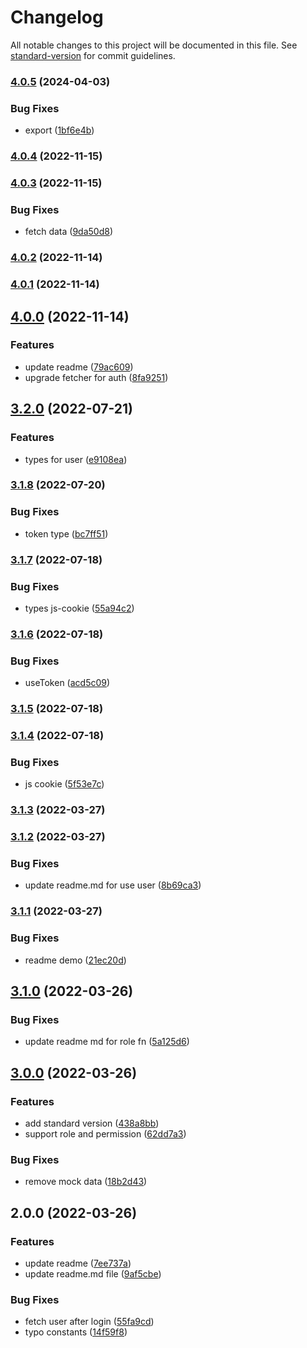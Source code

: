 # Changelog

All notable changes to this project will be documented in this file. See [standard-version](https://github.com/conventional-changelog/standard-version) for commit guidelines.

### [4.0.5](https://github.com/vuthanhbayit/vue3-auth/compare/v4.0.4...v4.0.5) (2024-04-03)


### Bug Fixes

* export ([1bf6e4b](https://github.com/vuthanhbayit/vue3-auth/commit/1bf6e4b8069a3e803feea0d16247a160d7cdb565))

### [4.0.4](https://github.com/vuthanhbayit/vue3-auth/compare/v4.0.3...v4.0.4) (2022-11-15)

### [4.0.3](https://github.com/vuthanhbayit/vue3-auth/compare/v4.0.2...v4.0.3) (2022-11-15)


### Bug Fixes

* fetch data ([9da50d8](https://github.com/vuthanhbayit/vue3-auth/commit/9da50d86a351143ced9bb231d0f6a3c53be3c785))

### [4.0.2](https://github.com/vuthanhbayit/vue3-auth/compare/v4.0.1...v4.0.2) (2022-11-14)

### [4.0.1](https://github.com/vuthanhbayit/vue3-auth/compare/v4.0.0...v4.0.1) (2022-11-14)

## [4.0.0](https://github.com/vuthanhbayit/vue3-auth/compare/v3.2.0...v4.0.0) (2022-11-14)


### Features

* update readme ([79ac609](https://github.com/vuthanhbayit/vue3-auth/commit/79ac609001b8d91564a8da139bb6c8f929ed2d69))
* upgrade fetcher for auth ([8fa9251](https://github.com/vuthanhbayit/vue3-auth/commit/8fa9251248bda25b83a1281451d5590f8167f89c))

## [3.2.0](https://github.com/vuthanhbayit/vue3-auth/compare/v3.1.8...v3.2.0) (2022-07-21)


### Features

* types for user ([e9108ea](https://github.com/vuthanhbayit/vue3-auth/commit/e9108ea6eaae262d3c9623ff5052b2804daf3870))

### [3.1.8](https://github.com/vuthanhbayit/vue3-auth/compare/v3.1.7...v3.1.8) (2022-07-20)


### Bug Fixes

* token type ([bc7ff51](https://github.com/vuthanhbayit/vue3-auth/commit/bc7ff51c8d2e0f46adfe625f532bb1b4a3476be0))

### [3.1.7](https://github.com/vuthanhbayit/vue3-auth/compare/v3.1.6...v3.1.7) (2022-07-18)


### Bug Fixes

* types js-cookie ([55a94c2](https://github.com/vuthanhbayit/vue3-auth/commit/55a94c20adb366913d603fae2d874676ca87ed6f))

### [3.1.6](https://github.com/vuthanhbayit/vue3-auth/compare/v3.1.5...v3.1.6) (2022-07-18)


### Bug Fixes

* useToken ([acd5c09](https://github.com/vuthanhbayit/vue3-auth/commit/acd5c090eda87dc906f7b6e52de456cbf567b62f))

### [3.1.5](https://github.com/vuthanhbayit/vue3-auth/compare/v3.1.4...v3.1.5) (2022-07-18)

### [3.1.4](https://github.com/vuthanhbayit/vue3-auth/compare/v3.1.3...v3.1.4) (2022-07-18)


### Bug Fixes

* js cookie ([5f53e7c](https://github.com/vuthanhbayit/vue3-auth/commit/5f53e7c316b4637b5c78a0fbe0fce2401d89cd39))

### [3.1.3](https://github.com/vuthanhbayit/vue3-auth/compare/v3.1.2...v3.1.3) (2022-03-27)

### [3.1.2](https://github.com/vuthanhbayit/vue3-auth/compare/v3.1.1...v3.1.2) (2022-03-27)


### Bug Fixes

* update readme.md for use user ([8b69ca3](https://github.com/vuthanhbayit/vue3-auth/commit/8b69ca3a1aa559160d991b53eb27b4df867eef71))

### [3.1.1](https://github.com/vuthanhbayit/vue3-auth/compare/v3.1.0...v3.1.1) (2022-03-27)


### Bug Fixes

* readme demo ([21ec20d](https://github.com/vuthanhbayit/vue3-auth/commit/21ec20d9e2c97a1880bb72a18c4655560972d9f4))

## [3.1.0](https://github.com/vuthanhbayit/vue3-auth/compare/v3.0.0...v3.1.0) (2022-03-26)


### Bug Fixes

* update readme md for role fn ([5a125d6](https://github.com/vuthanhbayit/vue3-auth/commit/5a125d67e31eb637782855e5a78bb366429a3db7))

## [3.0.0](https://github.com/vuthanhbayit/vue3-auth/compare/v2.0.0...v3.0.0) (2022-03-26)


### Features

* add standard version ([438a8bb](https://github.com/vuthanhbayit/vue3-auth/commit/438a8bbe488a13046a9badf19577c1340dabd301))
* support role and permission ([62dd7a3](https://github.com/vuthanhbayit/vue3-auth/commit/62dd7a33343b7821676b999bd9dc8b09b6fed4b1))


### Bug Fixes

* remove mock data ([18b2d43](https://github.com/vuthanhbayit/vue3-auth/commit/18b2d432c3f26be43fafb0c86d52ab47c0ea51f6))

## 2.0.0 (2022-03-26)


### Features

* update readme ([7ee737a](https://github.com/vuthanhbayit/vue3-auth/commit/7ee737a64447e5c3eb262c83b9c7d80aa1b896e3))
* update readme.md file ([9af5cbe](https://github.com/vuthanhbayit/vue3-auth/commit/9af5cbe4b33ee4d39222622253c8e24148ad0a0d))


### Bug Fixes

* fetch user after login ([55fa9cd](https://github.com/vuthanhbayit/vue3-auth/commit/55fa9cdaf0c8211e09909e27f856854fc715466e))
* typo constants ([14f59f8](https://github.com/vuthanhbayit/vue3-auth/commit/14f59f8e77ed4127ca7dd20c27517f3776257790))
